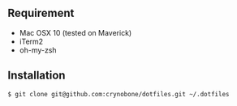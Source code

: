 ## Requirement

* Mac OSX 10 (tested on Maverick)
* iTerm2
* oh-my-zsh

## Installation

```bash
$ git clone git@github.com:crynobone/dotfiles.git ~/.dotfiles
```



